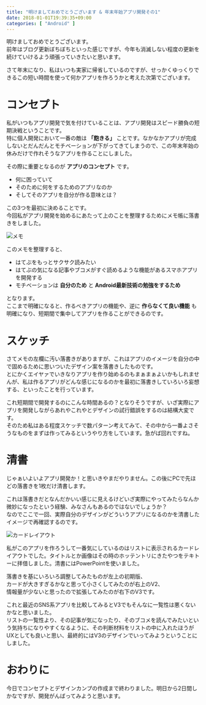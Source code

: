 ```yaml
---
title: "明けましておめでとうございます & 年末年始アプリ開発その1"
date: 2018-01-01T19:39:35+09:00
categories: [ "Android" ]
---
```


明けましておめでとうございます。  
前年はブログ更新ぼちぼちといった感じですが、今年も消滅しない程度の更新を続けていけるよう頑張っていきたいと思います。

さて年末になり、私はいつも実家に帰省しているのですが、せっかくゆっくりできるこの短い時間を使って何かアプリを作ろうかと考えた次第でございます。

# コンセプト
私がいつもアプリ開発で気を付けていることは、アプリ開発はスピード勝負の短期決戦ということです。  
特に個人開発において一番の敵は **「飽きる」** ことです。なかなかアプリが完成しないとだんだんとモチベーションが下がってきてしまうので、この年末年始の休みだけで作れそうなアプリを作ることにしました。

その際に重要となるのが **アプリのコンセプト** です。

- 何に困っていて
- そのために何をするためのアプリなのか
- そしてそのアプリを自分が作る意味とは？

この3つを最初に決めることです。  
今回私がアプリ開発を始めるにあたって上のことを整理するためにメモ帳に落書きをしました。

![メモ](../../images/2018-01-01/memo.jpg)

このメモを整理すると、

- はてぶをもっとサクサク読みたい
- はてぶの気になる記事やブコメがすぐ読めるような機能があるスマホアプリを開発する
- モチベーションは **自分のため** と **Android最新技術の勉強をするため**

となります。  
ここまで明確になると、作るべきアプリの機能や、逆に **作らなくて良い機能** も明確になり、短期間で集中してアプリを作ることができるのです。

# スケッチ
さてメモの左欄に汚い落書きがありますが、これはアプリのイメージを自分の中で固めるために思いついたデザイン案を落書きしたものです。  
とにかくエイヤァでいきなりアプリを作り始めるのもまぁまぁよいかもしれませんが、私は作るアプリがどんな感じになるのかを最初に落書きしていろいろ妄想する、といったことを行っています。

これ短期間で開発するのにこんな時間あるの？となりそうですが、いざ実際にアプリを開発しながらあれやこれやとデザインの試行錯誤をするのは結構大変です。  
そのため私はある程度スケッチで数パターン考えてみて、その中から一番よさそうなものをまずは作ってみるというやり方をしています。急がば回れですね。

# 清書
じゃぁいよいよアプリ開発か！と思いきやまだやりません。この後にPCで先ほどの落書きを1枚だけ清書します。

これは落書きだとなんだかいい感じに見えるけどいざ実際にやってみたらなんか微妙になったという経験、みなさんもあるのではないでしょうか？  
なのでここで一回、実際自分のデザインがどういうアプリになるのかを清書したイメージで再確認するのです。

![カードレイアウト](../../images/2018-01-01/cards.png)

私がこのアプリを作ろうして一番気にしているのはリストに表示されるカードレイアウトでした。タイトルとか画像はその時のホッテントリにきたやつをテキトーに拝借しました。清書にはPowerPointを使いました。

落書きを基にいろいろ調整してみたものが左上の初期版、  
カードが大きすぎるかなと思って小さくしてみたのが右上のV2、  
情報量が少ないと思ったので拡張してみたのが右下のV3です。

これと最近のSNS系アプリを比較してみるとV3でもそんなに一覧性は悪くないかなと思いました。  
リストの一覧性より、その記事が気になったり、そのブコメを読んでみたいという気持ちになりやすくなるように、その判断材料をリストの中に入れたほうがUXとしても良いと思い、最終的にはV3のデザインでいってみようということにしました。

# おわりに
今日でコンセプトとデザインカンプの作成まで終わりました。明日から2日間しかなですが、開発がんばってみようと思います。
